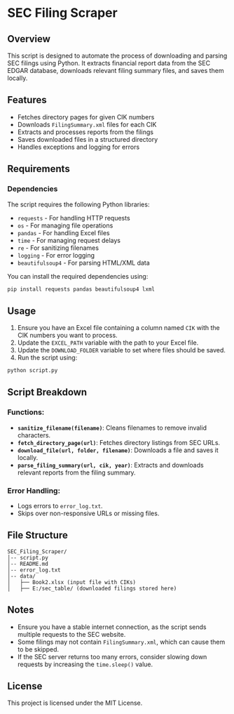 # SEC Filing Scraper

## Overview
This script is designed to automate the process of downloading and parsing SEC filings using Python. It extracts financial report data from the SEC EDGAR database, downloads relevant filing summary files, and saves them locally.

## Features
- Fetches directory pages for given CIK numbers
- Downloads `FilingSummary.xml` files for each CIK
- Extracts and processes reports from the filings
- Saves downloaded files in a structured directory
- Handles exceptions and logging for errors

## Requirements
### Dependencies
The script requires the following Python libraries:

- `requests` - For handling HTTP requests
- `os` - For managing file operations
- `pandas` - For handling Excel files
- `time` - For managing request delays
- `re` - For sanitizing filenames
- `logging` - For error logging
- `beautifulsoup4` - For parsing HTML/XML data

You can install the required dependencies using:
```sh
pip install requests pandas beautifulsoup4 lxml
```

## Usage

1. Ensure you have an Excel file containing a column named `CIK` with the CIK numbers you want to process.
2. Update the `EXCEL_PATH` variable with the path to your Excel file.
3. Update the `DOWNLOAD_FOLDER` variable to set where files should be saved.
4. Run the script using:
```sh
python script.py
```

## Script Breakdown
### Functions:
- **`sanitize_filename(filename)`**: Cleans filenames to remove invalid characters.
- **`fetch_directory_page(url)`**: Fetches directory listings from SEC URLs.
- **`download_file(url, folder, filename)`**: Downloads a file and saves it locally.
- **`parse_filing_summary(url, cik, year)`**: Extracts and downloads relevant reports from the filing summary.

### Error Handling:
- Logs errors to `error_log.txt`.
- Skips over non-responsive URLs or missing files.

## File Structure
```
SEC_Filing_Scraper/
│-- script.py
│-- README.md
│-- error_log.txt
│-- data/
│   ├── Book2.xlsx (input file with CIKs)
│   ├── E:/sec_table/ (downloaded filings stored here)
```

## Notes
- Ensure you have a stable internet connection, as the script sends multiple requests to the SEC website.
- Some filings may not contain `FilingSummary.xml`, which can cause them to be skipped.
- If the SEC server returns too many errors, consider slowing down requests by increasing the `time.sleep()` value.

## License
This project is licensed under the MIT License.
